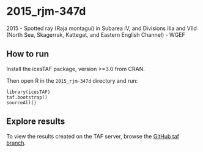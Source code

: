 # 2015_rjm-347d

2015 - Spotted ray (Raja montagui) in Subarea IV, and Divisions IIIa and VIId
(North Sea, Skagerrak, Kattegat, and Eastern English Channel) - WGEF

## How to run

Install the icesTAF package, version >=3.0 from CRAN.

Then open R in the `2015_rjm-347d` directory and run:

```
library(icesTAF)
taf.bootstrap()
sourceAll()
```

## Explore results

To view the results created on the TAF server, browse the
[GitHub taf branch](https://github.com/ices-taf/2015_rjm-347d/tree/taf).
